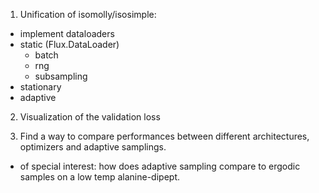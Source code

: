 1. Unification of isomolly/isosimple:

- implement dataloaders
 - static (Flux.DataLoader)
    - batch
    - rng
    - subsampling
 - stationary
 - adaptive

2. Visualization of the validation loss

3. Find a way to compare performances between different architectures, optimizers and adaptive samplings.
- of special interest: how does adaptive sampling compare to ergodic samples on a low temp alanine-dipept.